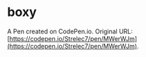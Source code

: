# boxy

A Pen created on CodePen.io. Original URL: [https://codepen.io/Strelec7/pen/MWerWJm](https://codepen.io/Strelec7/pen/MWerWJm).


